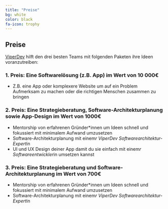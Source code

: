 ```yaml
---
title: "Preise"
bg: white
color: black
fa-icon: trophy
---
```


## Preise

[ViperDev](https://viperdev.io/) hilft den drei besten Teams mit folgenden Paketen ihre Ideen voranzutreiben:

### 1. Preis: Eine Softwarelösung (z.B. App) im Wert von 10 000€

- Z.B. eine App oder komplexere Website um auf ein Problem Aufmerksam zu machen oder die richtigen Menschen zusammen zu bringen

### 2. Preis: Eine Strategieberatung, Software-Architekturplanung sowie App-Design im Wert von 1000€

- Mentorship von erfahrenen Gründer*innen um Ideen schnell und fokussiert mit minimalem Aufwand umzusetzen
- Software-Architekturplanung mit einem*r ViperDev Softwarearchitektur-Expert*in
- UI und UX Design deiner App damit du sie einfach mit einem*r Softwareentwickler*in umsetzen kannst

### 3. Preis: Eine Strategieberatung und Software-Architekturplanung im Wert von 700€

- Mentorship von erfahrenen Gründer*innen um Ideen schnell und fokussiert mit minimalem Aufwand umzusetzen
- Software-Architekturplanung mit einem*r ViperDev Softwarearchitektur-Expert*in
